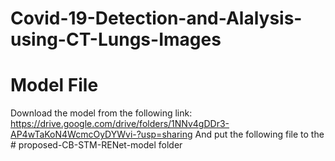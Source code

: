 # Covid-19-Detection-and-Alalysis-using-CT-Lungs-Images

# Model File
Download the model from the following link: https://drive.google.com/drive/folders/1NNv4gDDr3-AP4wTaKoN4WcmcOyDYWvi-?usp=sharing
And put the following file to the # proposed-CB-STM-RENet-model folder

